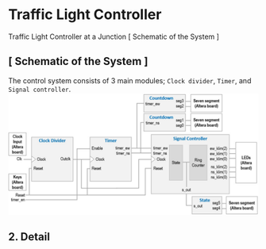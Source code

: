 # Traffic Light Controller
Traffic Light Controller at a Junction
[ Schematic of the System ]

## [ Schematic of the System ]
The control system consists of 3 main modules; `Clock divider`, `Timer`, and `Signal controller`.
![alt text](https://github.com/lkyungho/Images/blob/master/traffic-light-controller-structure.jpg "Structure")


## 2. Detail
